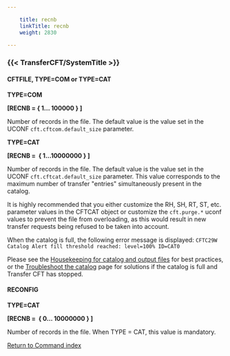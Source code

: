 ```yaml
---

    title: recnb
    linkTitle: recnb
    weight: 2830

---
```

<span id="recnb"></span>

### {{< TransferCFT/SystemTitle  >}}

#### CFTFILE, TYPE=COM or TYPE=CAT

**TYPE=COM**

**\[RECNB = { 1... 100000 } \]**

Number of records in the file. The default value is the value set in the UCONF <span class="code">`cft.cftcom.default_size`</span> parameter.

****TYPE=CAT****

**\[RECNB =  { 1...10000000 } \]**

Number of records in the file. The default value is the value set in the UCONF <span class="code">`cft.cftcat.default_size`</span> parameter. This value corresponds to the maximum
number of transfer "entries" simultaneously present in the catalog.

It is highly recommended that you either customize the RH, SH, RT, ST, etc. parameter values in the CFTCAT object or customize the <span class="code">`cft.purge.*`</span> uconf values to prevent the file from overloading, as this would result in new transfer requests being refused to be taken into account.

When the catalog is full, the following error message is displayed: <span class="code">`CFTC29W Catalog Alert fill threshold reached: level=100% ID=CAT0`</span>

Please see the <a href="../../../../admin_intro/admin_monitoring_intro/housekeeping_catalog" class="MCXref xref">Housekeeping for catalog and output files</a> for best practices, or the <a href="../../../../troubleshoot_intro/admin_troubleshooting_server/admin_troubleshooting_runtime/troubleshoot_catalog" class="MCXref xref">Troubleshoot the catalog</a> page for solutions if the catalog is full and Transfer CFT has stopped.

#### RECONFIG

****TYPE=CAT****

**\[RECNB =  {
0... 10000000 } \]**

Number of records in the file. When TYPE = CAT, this value is mandatory.

[Return to Command index](../../)
